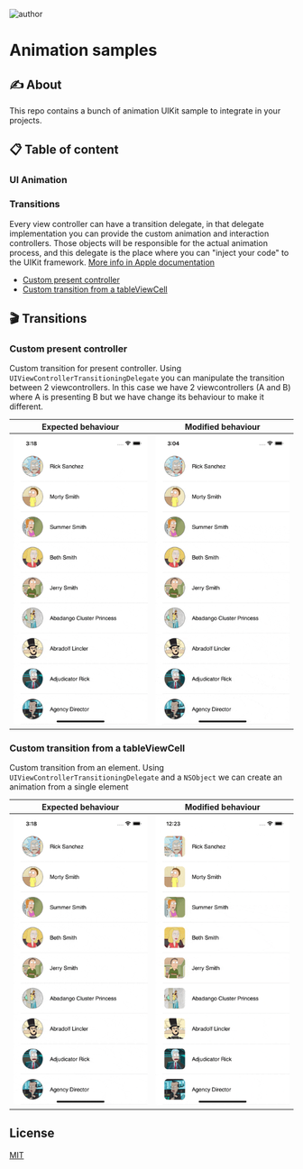 ![author](https://img.shields.io/badge/author-fernando%20salom-red)

# Animation samples

## ✍️ About

This repo contains a bunch of animation UIKit sample to integrate in your projects. 

## 📋 Table of content

### UI Animation

### Transitions
Every view controller can have a transition delegate, in that delegate implementation you can provide the custom animation and interaction controllers. Those objects will be responsible for the actual animation process, and this delegate is the place where you can "inject your code" to the UIKit framework. 
[More info in Apple documentation](https://developer.apple.com/documentation/uikit/uiviewcontrollertransitioningdelegate)

- [Custom present controller ](#Custom-present-controller )
- [Custom transition from a tableViewCell](#Custom-transition-from-a-tableViewCell)

## 🎬 Transitions

### Custom present controller 
Custom transition for present controller. Using `UIViewControllerTransitioningDelegate` you can manipulate the transition between 2 viewcontrollers. In this case we have 2 viewcontrollers (A and B) where A is presenting B but we have change its behaviour to make it different. 

Expected behaviour             |  Modified behaviour       
:-------------------------:|:-------------------------:|
![video](README/transition-1A.gif)  |  ![video](README/transition-1.gif)

### Custom transition from a tableViewCell
Custom transition from an element. Using `UIViewControllerTransitioningDelegate` and a `NSObject` we can create an animation from a single element

Expected behaviour             |  Modified behaviour       
:-------------------------:|:-------------------------:|
![video](README/transition-1A.gif)  |  ![video](README/transition-2.gif)

## License
[MIT](https://choosealicense.com/licenses/mit/)